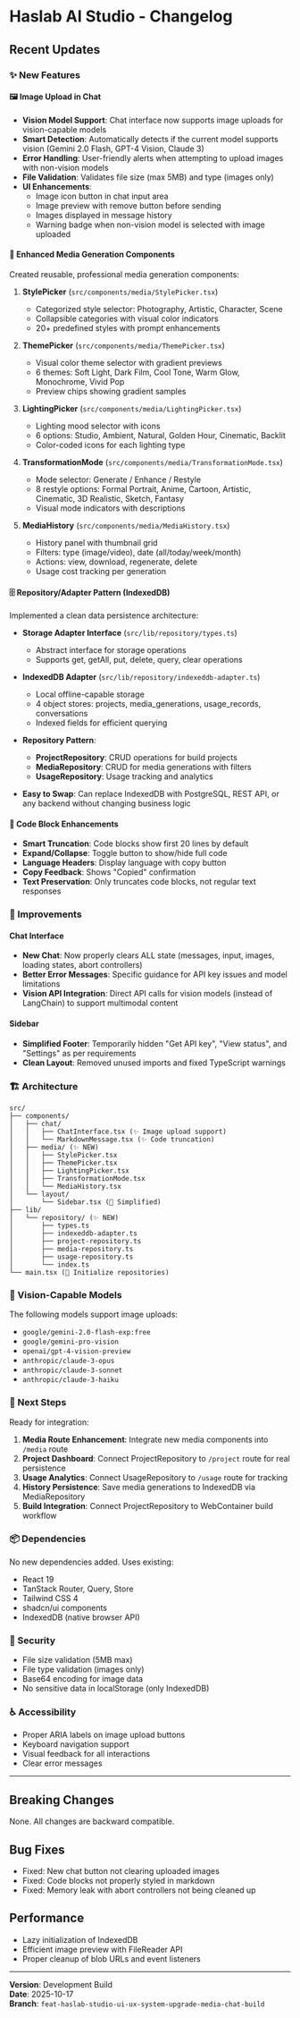 # Haslab AI Studio - Changelog

## Recent Updates

### ✨ New Features

#### 🖼️ Image Upload in Chat
- **Vision Model Support**: Chat interface now supports image uploads for vision-capable models
- **Smart Detection**: Automatically detects if the current model supports vision (Gemini 2.0 Flash, GPT-4 Vision, Claude 3)
- **Error Handling**: User-friendly alerts when attempting to upload images with non-vision models
- **File Validation**: Validates file size (max 5MB) and type (images only)
- **UI Enhancements**:
  - Image icon button in chat input area
  - Image preview with remove button before sending
  - Images displayed in message history
  - Warning badge when non-vision model is selected with image uploaded

#### 🎨 Enhanced Media Generation Components
Created reusable, professional media generation components:

1. **StylePicker** (`src/components/media/StylePicker.tsx`)
   - Categorized style selector: Photography, Artistic, Character, Scene
   - Collapsible categories with visual color indicators
   - 20+ predefined styles with prompt enhancements

2. **ThemePicker** (`src/components/media/ThemePicker.tsx`)
   - Visual color theme selector with gradient previews
   - 6 themes: Soft Light, Dark Film, Cool Tone, Warm Glow, Monochrome, Vivid Pop
   - Preview chips showing gradient samples

3. **LightingPicker** (`src/components/media/LightingPicker.tsx`)
   - Lighting mood selector with icons
   - 6 options: Studio, Ambient, Natural, Golden Hour, Cinematic, Backlit
   - Color-coded icons for each lighting type

4. **TransformationMode** (`src/components/media/TransformationMode.tsx`)
   - Mode selector: Generate / Enhance / Restyle
   - 8 restyle options: Formal Portrait, Anime, Cartoon, Artistic, Cinematic, 3D Realistic, Sketch, Fantasy
   - Visual mode indicators with descriptions

5. **MediaHistory** (`src/components/media/MediaHistory.tsx`)
   - History panel with thumbnail grid
   - Filters: type (image/video), date (all/today/week/month)
   - Actions: view, download, regenerate, delete
   - Usage cost tracking per generation

#### 🗄️ Repository/Adapter Pattern (IndexedDB)
Implemented a clean data persistence architecture:

- **Storage Adapter Interface** (`src/lib/repository/types.ts`)
  - Abstract interface for storage operations
  - Supports get, getAll, put, delete, query, clear operations

- **IndexedDB Adapter** (`src/lib/repository/indexeddb-adapter.ts`)
  - Local offline-capable storage
  - 4 object stores: projects, media_generations, usage_records, conversations
  - Indexed fields for efficient querying

- **Repository Pattern**:
  - **ProjectRepository**: CRUD operations for build projects
  - **MediaRepository**: CRUD for media generations with filters
  - **UsageRepository**: Usage tracking and analytics
  
- **Easy to Swap**: Can replace IndexedDB with PostgreSQL, REST API, or any backend without changing business logic

#### 📝 Code Block Enhancements
- **Smart Truncation**: Code blocks show first 20 lines by default
- **Expand/Collapse**: Toggle button to show/hide full code
- **Language Headers**: Display language with copy button
- **Copy Feedback**: Shows "Copied" confirmation
- **Text Preservation**: Only truncates code blocks, not regular text responses

### 🔧 Improvements

#### Chat Interface
- **New Chat**: Now properly clears ALL state (messages, input, images, loading states, abort controllers)
- **Better Error Messages**: Specific guidance for API key issues and model limitations
- **Vision API Integration**: Direct API calls for vision models (instead of LangChain) to support multimodal content

#### Sidebar
- **Simplified Footer**: Temporarily hidden "Get API key", "View status", and "Settings" as per requirements
- **Clean Layout**: Removed unused imports and fixed TypeScript warnings

### 🏗️ Architecture

```
src/
├── components/
│   ├── chat/
│   │   ├── ChatInterface.tsx (✨ Image upload support)
│   │   └── MarkdownMessage.tsx (✨ Code truncation)
│   ├── media/ (✨ NEW)
│   │   ├── StylePicker.tsx
│   │   ├── ThemePicker.tsx
│   │   ├── LightingPicker.tsx
│   │   ├── TransformationMode.tsx
│   │   └── MediaHistory.tsx
│   └── layout/
│       └── Sidebar.tsx (🔧 Simplified)
├── lib/
│   └── repository/ (✨ NEW)
│       ├── types.ts
│       ├── indexeddb-adapter.ts
│       ├── project-repository.ts
│       ├── media-repository.ts
│       ├── usage-repository.ts
│       └── index.ts
└── main.tsx (🔧 Initialize repositories)
```

### 🎯 Vision-Capable Models

The following models support image uploads:
- `google/gemini-2.0-flash-exp:free`
- `google/gemini-pro-vision`
- `openai/gpt-4-vision-preview`
- `anthropic/claude-3-opus`
- `anthropic/claude-3-sonnet`
- `anthropic/claude-3-haiku`

### 🚀 Next Steps

Ready for integration:
1. **Media Route Enhancement**: Integrate new media components into `/media` route
2. **Project Dashboard**: Connect ProjectRepository to `/project` route for real persistence
3. **Usage Analytics**: Connect UsageRepository to `/usage` route for tracking
4. **History Persistence**: Save media generations to IndexedDB via MediaRepository
5. **Build Integration**: Connect ProjectRepository to WebContainer build workflow

### 📦 Dependencies

No new dependencies added. Uses existing:
- React 19
- TanStack Router, Query, Store
- Tailwind CSS 4
- shadcn/ui components
- IndexedDB (native browser API)

### 🔐 Security

- File size validation (5MB max)
- File type validation (images only)
- Base64 encoding for image data
- No sensitive data in localStorage (only IndexedDB)

### ♿ Accessibility

- Proper ARIA labels on image upload buttons
- Keyboard navigation support
- Visual feedback for all interactions
- Clear error messages

---

## Breaking Changes

None. All changes are backward compatible.

## Bug Fixes

- Fixed: New chat button not clearing uploaded images
- Fixed: Code blocks not properly styled in markdown
- Fixed: Memory leak with abort controllers not being cleaned up

## Performance

- Lazy initialization of IndexedDB
- Efficient image preview with FileReader API
- Proper cleanup of blob URLs and event listeners

---

**Version**: Development Build  
**Date**: 2025-10-17  
**Branch**: `feat-haslab-studio-ui-ux-system-upgrade-media-chat-build`
